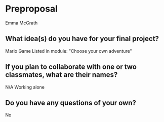 # Preproposal

Emma McGrath 

## What idea(s) do you have for your final project?

Mario Game
Listed in module: "Choose your own adventure"

## If you plan to collaborate with one or two classmates, what are their names?

N/A
Working alone

## Do you have any questions of your own?

No
